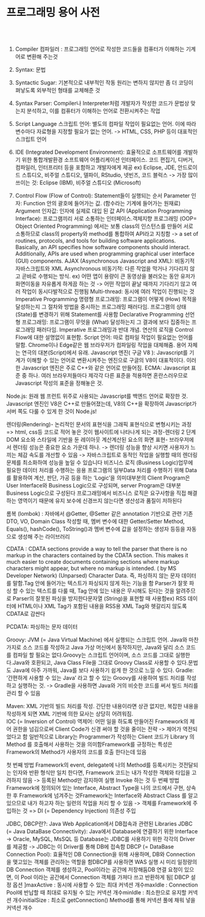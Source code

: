 # 프로그래밍 용어 사전

<br/> <br/>



1. Compiler 컴파일러 : 프로그래밍 언어로 작성한 코드들을 컴퓨터가 이해하는 기계어로 변환해 주는것

2. Syntax: 문법
3. Syntactic Sugar: 기본적으로 내부적인 작동 원리는 변하지 않지만 좀 더 코딩이 펴낳도록 외부적인 형태를 교체해준 것
4. Syntax Parser: Compiler나 Interpreter처럼 개발자가 작성한 코드가 문법상 맞는지 분석하고, 이를 컴퓨터가 이해하는 언어로 전환시켜주는 작업
5. Script Language 스크립트 언어: 별도의 컴파일 작업이 필요없는 언어. 이에 따라 변수마다 자료형을 지정할 필요가 없는 언어.  -> HTML, CSS, PHP 등이 대표적인 스크립트 언어
6. IDE (Integrated Development Environment): 효율적으로 소프트웨어를 개발하기 위한 통합개발환경 소프트웨어 어플리케이션 인터페이스. 코드 편집기, 디버거, 컴파일러, 인터프리터 등을 포함하고 개발자에게 제공 ex) Eclipse, JDE, 안드로이드 스튜디오, 비주얼 스튜디오, 델파이, RStudio, 넷빈즈, 코드 블럭스  -> 가장 많이 쓰이는 것: Eclipse (IBM), 비주얼 스튜디오 (Microsoft)
7. Control Flow (Flow of Control): Statement들이 실행되는 순서
   Parameter 인자: Function 안의 괄호에 들어가는 값. (함수라는 기계에 들어가는 원재료)
   Argument 인자값: 인자에 실제로 대입 된 값
   API (Application Programming Interface): 프로그램끼리 서로 소통하는 인터페이스.객체지향 프로그래밍 (OOP= Object Oriented Programming) 에서는 보통 class의 인스턴스를 만들어 서로 소통하므로 class의 property와 method를 통합하여 API라고 지칭함  -> a set of routines, protocols, and tools for building software applications. Basically, an API specifies how software components should interact. Additionally, APIs are used when programming graphical user interface (GUI) components.
   AJAX (Asynchronous Javascript and XML): 비동기적 자바스크립트와 XML
   Asynchronous 비동기적: 다른 작업을 막거나 기다리지 않고 곧바로 수행되는 방식.  ex) 어떤 앱이 용량이 큰 동영상을 불러오는 동안 유저가 화면이동을 자유롭게 하게끔 하는 것      -> 어떤 작업이 끝날 때까지 기다리기 않고 여러 작업이 동시다발적으로 진행됨
   Multi-thread: 동시에 여러 작업이 진행되는 것 
   Imperative Programming 명령형 프로그래밍: 프로그램이 어떻게 (How) 목적을 달성하는지 그 절차와 방법을 중시하는 프로그래밍 패러다임. 프로그램의 상태(State)를 변경하기 위해 Statement를 사용함
   Declarative Programming 선언형 프로그래밍: 프로그램이 무엇을 (What) 달성하는지 그 결과에 보다 집중하는 프로그래밍 패러다임.  Imperative 프로그래밍과 반대 개념. 연산의 로직을 Control Flow에 대한 설명없이 표현함.
   Script 언어: 따로 컴파일 작업이 필요없는 언어를 말함. Chrome이나 Edge같은 웹 브라우저가 컴파일링 작업을 대체해줌. 용어 자체는 연극의 대본(Script)에서 유래.
   Javascript 엔진( 구글 V8 ): Javascript를 기계가 이해할 수 있는 언어로 변환시켜주는 엔진으로 구글의 V8이 대표적이다. 이러한 Javascript 엔진은 주로 C++와 같은 언어로 만들어짐.
   ECMA: Javascript 표준 중 하나. 여러 브라우저들마다 제각각 다른 표준을 적용하면 혼란스러우므로 Javascript 작성의 표준을 정해놓은 것. 

Node.js: 원래 웹 프런트 위주로 사용되는 Javascript를 백엔드 언어로 확장한 것. Javascript 엔진인 V8은 C++로 만들어졌는데, V8의 C++을 확장하여 Javascript가 서버 쪽도 다룰 수 있게 한 것이 Node.js!

렌더링(Rendering)- 논리적인 문서의 표현식을 그래픽 표현식으로 변형시키는 과정   => html, css등 코드로 적어 놓은 것이 웹사이트에 나타나게 되는 과정-렌더링 2 단계DOM 요소와 스타일에 기반을 둔 레이아웃 계산계산된 요소의 화면 표현- 브라우저에서 렌더링 성능은 중요한 요소 가운데 하나.  -> 렌더링 성능을 향상 시키면 사용자가 느끼는 체감 속도를 개선할 수 있음  -> 자바스크립트로 동적인 작업을 실행할 때의 렌더링 문제를 최소화하여 성능을 높일 수 있습니다
비즈니스 로직 (Business Logic)업무에 필요한 데이터 처리를 수행하는 응용 프로그램의 일부Data 처리를 수행하기 위해 Data를 활용하여 계산, 판단, 가공 등을 하는 ‘Logic’을 의미대부분의 Client Program은 User Interface와 Business Logic으로 구성되며, server Program은 대부분 Business Logic으로 구성된다 프로그래밍에서 비즈니스 로직은 요구사항을 직접 해결하는 영역이기 때문에 유지 보수에 신경쓰지 않는다면 생산성과 품질이 저하된다

롬복 (lombok) : 자바에서 @Getter, @Setter 같은 annotation 기반으로 관련 기존 DTO, VO, Domain Class 작성할 때, 멤버 변수에 대한 Getter/Setter Method, Equals(), hashCode(), ToString()과 멤버 변수에 값을 설정하는 생성자 등등을 자동으로 생성해 주는 라이브러리

CDATA <![CDATA[...]]>: CDATA sections provide a way to tell the parser that there is no markup in the characters contained by the CDATA section. 
This makes it much easier to create documents containing sections where markup characters might appear, but where no markup is intended. ( by MS Developer Network)
(Unparsed) Character Data. 즉, 파싱하지 않는 문자 데이터를 말함.Tag 안에 들어가는 텍스트가 파싱되지 않게 하는 기능을 함 Parser가 잘못 파싱 할 수 있는 텍스트를 다룰 때, Tag 안에 있는 내용은 무시해도 된다는 것을 알려주므로 Parser의 잘못된 파싱을 방지한다문자열 (String)을 표현할 때 사용함ex) RSS 데이터에 HTML이나 XML Tag가 포함된 내용을 RSS용 XML Tag와 헷갈리지 않도록 CDATA로 감싼다

PCDATA: 파싱하는 문자 데이터 

Groovy: JVM (= Java Virtual Machine) 에서 실행되는 스크립트 언어. Java와 마찬가지로 소스 코드를 작성하고 Java 가상 머신에서 동작하지만, Java와 달리 소스 코드를 컴파일 할 필요는 없다.Groovy는 스크립트 언어이며, 소스 코드를 그대로 실행한다.Java와 호환되고, Java Class File을 그대로 Groovy Class로 사용할 수 있다.문법도 Java에 아주 가까워, Java를 보다 사용하기 쉽게 한 것으로 느낄 수 있다.
Gradle: ‘간편하게 사용할 수 있는 Java’ 라고 할 수 있는 Groovy를 사용하여 빌드 처리를 작성하고 실행하는 것.  -> Gradle을 사용하면 Java와 거의 비슷한 코드를 써서 빌드 처리를 관리 할 수 있음 

Maven: XML 기반의 빌드 처리를 작성. 간단한 내용이라면 상관 없지만, 복잡한 내용을 작성하게 되면 XML 기반에 의한 묘사는 상당히 어려워짐.  
IOC (= Inversion of Control) 역제어: 어떤 일을 하도록 만들어진 Framework의 제어 권한을 넘김으로써 Client Code가 신경 써야 할 것을 줄이는 전략  -> 제어가 역전되었다고 함
일반적으로 Library는 Programmer가 작성하는 Client 코드가 Library 의 Method 를 호출해서 사용하는 것을 의미함Framework를 규정하는 특성은 Framework의 Method가 사용자의 코드를 호출 한다는데 있음

첫 번째 방법 Framework의 event, delegate에 나의 Method를 등록시키는 것전달되는 인자와 반환 형식만 일치 한다면, Framework 코드는 내가 작성한 객체와 타입을 고려하지 않음  -> 등록된 Method만 감지하여 실행 Invoke 하는 것
두 번째 방법Framework에 정의되어 있는 Interface, Abstract Type을 나의 코드에서 구현, 상속 한 후 Framework에 넘겨주는 것Framework는 Interface와 Abstract Class 를 알고 있으므로 내가 하고자 하는 일련의 작업을 처리 할 수 있음  -> 객체를 Framework에 주입하는 것     => DI (= Dependency Injection) 의존성 주입



JDBC, DBCP란?: Java Web Application에서 DB접속과 관련된 Libraries
JDBC (= Java DataBase Connectivity): Java에서 Database에 연결하기 위한 Interface  -> Oracle, MySQL, MsSQL 등 Database는 JDBC를 사용하기 위한 각각의 Driver를 제공함  -> JDBC는 이 Driver를 통해 DB에 접속함
DBCP (= DataBase Connection Pool): 효율적인 DB Connection을 위해 사용하며, DB와 Connection을 맺고있는 객체를 관리하는 역할을 함DBCP를 사용하면 WAS 실행 시 미리 일정량의 DB Connection 객체를 생성하고, Pool이라는 공간에 저장해둠DB 연결 요청이 있으면, 이 Pool 이라는 공간에서 Connection 객체를 가져다 쓰고 반환하게 됨[ DBCP 설정 옵션 ]maxActive : 동시에 사용할 수 있는 최대 커넥션 개수maxIdle : Connection Pool에 반납할 때 최대로 유지될 수 있는 커넥션 개수minIdle : 최소한으로 유지할 커넥션 개수initialSize : 최소로 getConnection() Method를 통해 커넥션 풀에 채워 넣을 커넥션 개수

​	




